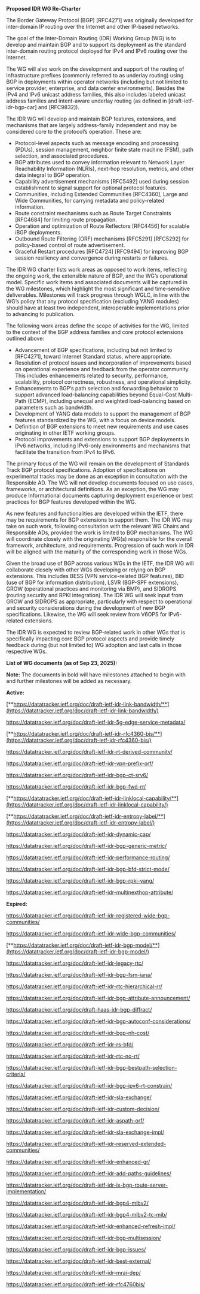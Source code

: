 **Proposed IDR WG Re-Charter**

The Border Gateway Protocol (BGP) \[RFC4271\] was originally developed for inter-domain IP routing over the Internet and other IP-based networks.

The goal of the Inter-Domain Routing (IDR) Working Group (WG) is to develop and maintain BGP and to support its deployment as the standard inter-domain routing protocol deployed for IPv4 and IPv6 routing over the Internet.

The WG will also work on the development and support of the routing of infrastructure prefixes (commonly referred to as underlay routing) using BGP in deployments within operator networks (including but not limited to service provider, enterprise, and data center environments). Besides the IPv4 and IPv6 unicast address families, this also includes labeled unicast address families and intent-aware underlay routing (as defined in \[draft-ietf-idr-bgp-car\] and \[RFC9832\]).

The IDR WG will develop and maintain BGP features, extensions, and mechanisms that are largely address-family independent and may be considered core to the protocol’s operation. These are:

- Protocol-level aspects such as message encoding and processing (PDUs), session management, neighbor finite state machine (FSM), path selection, and associated procedures.
- BGP attributes used to convey information relevant to Network Layer Reachability Information (NLRIs), next-hop resolution, metrics, and other data integral to BGP operation.
- Capability advertisement mechanisms \[RFC5492\] used during session establishment to signal support for optional protocol features.
- Communities, including Extended Communities \[RFC4360\], Large and Wide Communities, for carrying metadata and policy-related information.
- Route constraint mechanisms such as Route Target Constraints \[RFC4684\] for limiting route propagation.
- Operation and optimization of Route Reflectors \[RFC4456\] for scalable iBGP deployments.
- Outbound Route Filtering (ORF) mechanisms \[RFC5291\] \[RFC5292\] for policy-based control of route advertisement.
- Graceful Restart procedures \[RFC4724\] \[RFC9494\] for improving BGP session resiliency and convergence during restarts or failures.

The IDR WG charter lists work areas as opposed to work items, reflecting the ongoing work, the extensible nature of BGP, and the WG’s operational model. Specific work items and associated documents will be captured in the WG milestones, which highlight the most significant and time-sensitive deliverables. Milestones will track progress through WGLC, in line with the WG’s policy that any protocol specification (excluding YANG modules) should have at least two independent, interoperable implementations prior to advancing to publication.

The following work areas define the scope of activities for the WG, limited to the context of the BGP address families and core protocol extensions outlined above:

- Advancement of BGP specifications, including but not limited to \[RFC4271\], toward Internet Standard status, where appropriate.
- Resolution of protocol issues and incorporation of improvements based on operational experience and feedback from the operator community. This includes enhancements related to security, performance, scalability, protocol correctness, robustness, and operational simplicity.
- Enhancements to BGP’s path selection and forwarding behavior to support advanced load-balancing capabilities beyond Equal-Cost Multi-Path (ECMP), including unequal and weighted load-balancing based on parameters such as bandwidth.
- Development of YANG data models to support the management of BGP features standardized by the WG, with a focus on device models.
- Definition of BGP extensions to meet new requirements and use cases originating in other IETF working groups.
- Protocol improvements and extensions to support BGP deployments in IPv6 networks, including IPv6-only environments and mechanisms that facilitate the transition from IPv4 to IPv6.

The primary focus of the WG will remain on the development of Standards Track BGP protocol specifications. Adoption of specifications on experimental tracks may be done as an exception in consultation with the Responsible AD. The WG will not develop documents focused on use cases, frameworks, or architectural definitions. As an exception, the WG may produce Informational documents capturing deployment experience or best practices for BGP features developed within the WG.

As new features and functionalities are developed within the IETF, there may be requirements for BGP extensions to support them. The IDR WG may take on such work, following consultation with the relevant WG Chairs and Responsible ADs, provided the work is limited to BGP mechanisms. The WG will coordinate closely with the originating WG(s) responsible for the overall framework, architecture, and requirements. Progression of such work in IDR will be aligned with the maturity of the corresponding work in those WGs.

Given the broad use of BGP across various WGs in the IETF, the IDR WG will collaborate closely with other WGs developing or relying on BGP extensions. This includes BESS (VPN service-related BGP features), BID (use of BGP for information distribution), LSVR (BGP-SPF extensions), GROW (operational practices and monitoring via BMP), and SIDROPS (routing security and RPKI integration). The IDR WG will seek input from GROW and SIDROPS as appropriate, particularly with respect to operational and security considerations during the development of new BGP specifications. Likewise, the WG will seek review from V6OPS for IPv6-related extensions.

The IDR WG is expected to review BGP-related work in other WGs that is specifically impacting core BGP protocol aspects and provide timely feedback during (but not limited to) WG adoption and last calls in those respective WGs.

**List of WG documents** **(as of Sep 23, 2025):**

**Note:** The documents in bold will have milestones attached to begin with and further milestones will be added as necessary.

**Active:**

[**https://datatracker.ietf.org/doc/draft-ietf-idr-link-bandwidth/**](https://datatracker.ietf.org/doc/draft-ietf-idr-link-bandwidth/)

<https://datatracker.ietf.org/doc/draft-ietf-idr-5g-edge-service-metadata/>

[**https://datatracker.ietf.org/doc/draft-ietf-idr-rfc4360-bis/**](https://datatracker.ietf.org/doc/draft-ietf-idr-rfc4360-bis/)

<https://datatracker.ietf.org/doc/draft-ietf-idr-rt-derived-community/>

<https://datatracker.ietf.org/doc/draft-ietf-idr-vpn-prefix-orf/>

<https://datatracker.ietf.org/doc/draft-ietf-idr-bgp-ct-srv6/>

<https://datatracker.ietf.org/doc/draft-ietf-idr-bgp-fwd-rr/>

[**https://datatracker.ietf.org/doc/draft-ietf-idr-linklocal-capability/**](https://datatracker.ietf.org/doc/draft-ietf-idr-linklocal-capability/)

[**https://datatracker.ietf.org/doc/draft-ietf-idr-entropy-label/**](https://datatracker.ietf.org/doc/draft-ietf-idr-entropy-label/)

<https://datatracker.ietf.org/doc/draft-ietf-idr-dynamic-cap/>

<https://datatracker.ietf.org/doc/draft-ietf-idr-bgp-generic-metric/>

<https://datatracker.ietf.org/doc/draft-ietf-idr-performance-routing/>

<https://datatracker.ietf.org/doc/draft-ietf-idr-bgp-bfd-strict-mode/>

<https://datatracker.ietf.org/doc/draft-ietf-idr-bgp-rpki-yang/>

<https://datatracker.ietf.org/doc/draft-ietf-idr-multinexthop-attribute/>

**Expired:**

<https://datatracker.ietf.org/doc/draft-ietf-idr-registered-wide-bgp-communities/>

<https://datatracker.ietf.org/doc/draft-ietf-idr-wide-bgp-communities/>

[**https://datatracker.ietf.org/doc/draft-ietf-idr-bgp-model/**](https://datatracker.ietf.org/doc/draft-ietf-idr-bgp-model/)

<https://datatracker.ietf.org/doc/draft-ietf-idr-legacy-rtc/>

<https://datatracker.ietf.org/doc/draft-ietf-idr-bgp-fsm-iana/>

<https://datatracker.ietf.org/doc/draft-ietf-idr-rtc-hierarchical-rr/>

<https://datatracker.ietf.org/doc/draft-ietf-idr-bgp-attribute-announcement/>

<https://datatracker.ietf.org/doc/draft-haas-idr-bgp-diffract/>

<https://datatracker.ietf.org/doc/draft-ietf-idr-bgp-autoconf-considerations/>

<https://datatracker.ietf.org/doc/draft-ietf-idr-bgp-nh-cost/>

<https://datatracker.ietf.org/doc/draft-ietf-idr-rs-bfd/>

<https://datatracker.ietf.org/doc/draft-ietf-idr-rtc-no-rt/>

<https://datatracker.ietf.org/doc/draft-ietf-idr-bgp-bestpath-selection-criteria/>

<https://datatracker.ietf.org/doc/draft-ietf-idr-bgp-ipv6-rt-constrain/>

<https://datatracker.ietf.org/doc/draft-ietf-idr-sla-exchange/>

<https://datatracker.ietf.org/doc/draft-ietf-idr-custom-decision/>

<https://datatracker.ietf.org/doc/draft-ietf-idr-aspath-orf/>

<https://datatracker.ietf.org/doc/draft-ietf-idr-sla-exchange-impl/>

<https://datatracker.ietf.org/doc/draft-ietf-idr-reserved-extended-communities/>

<https://datatracker.ietf.org/doc/draft-ietf-idr-enhanced-gr/>

<https://datatracker.ietf.org/doc/draft-ietf-idr-add-paths-guidelines/>

<https://datatracker.ietf.org/doc/draft-ietf-idr-ix-bgp-route-server-implementation/>

<https://datatracker.ietf.org/doc/draft-ietf-idr-bgp4-mibv2/>

<https://datatracker.ietf.org/doc/draft-ietf-idr-bgp4-mibv2-tc-mib/>

<https://datatracker.ietf.org/doc/draft-ietf-idr-enhanced-refresh-impl/>

<https://datatracker.ietf.org/doc/draft-ietf-idr-bgp-multisession/>

<https://datatracker.ietf.org/doc/draft-ietf-idr-bgp-issues/>

<https://datatracker.ietf.org/doc/draft-ietf-idr-best-external/>

<https://datatracker.ietf.org/doc/draft-ietf-idr-mrai-dep/>

<https://datatracker.ietf.org/doc/draft-ietf-idr-rfc4760bis/>
